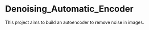 # Denoising_Automatic_Encoder
This project aims to build an autoencoder to remove noise in images. 
